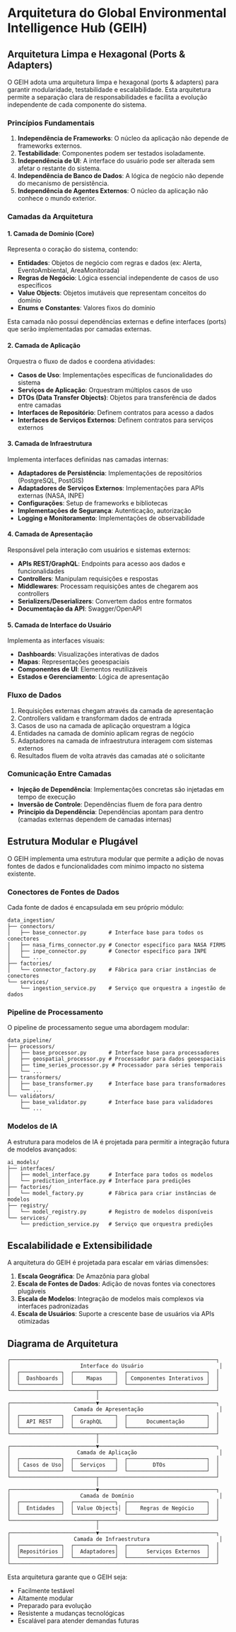 # Arquitetura do Global Environmental Intelligence Hub (GEIH)

## Arquitetura Limpa e Hexagonal (Ports & Adapters)

O GEIH adota uma arquitetura limpa e hexagonal (ports & adapters) para garantir modularidade, testabilidade e escalabilidade. Esta arquitetura permite a separação clara de responsabilidades e facilita a evolução independente de cada componente do sistema.

### Princípios Fundamentais

1. **Independência de Frameworks**: O núcleo da aplicação não depende de frameworks externos.
2. **Testabilidade**: Componentes podem ser testados isoladamente.
3. **Independência de UI**: A interface do usuário pode ser alterada sem afetar o restante do sistema.
4. **Independência de Banco de Dados**: A lógica de negócio não depende do mecanismo de persistência.
5. **Independência de Agentes Externos**: O núcleo da aplicação não conhece o mundo exterior.

### Camadas da Arquitetura

#### 1. Camada de Domínio (Core)

Representa o coração do sistema, contendo:

- **Entidades**: Objetos de negócio com regras e dados (ex: Alerta, EventoAmbiental, AreaMonitorada)
- **Regras de Negócio**: Lógica essencial independente de casos de uso específicos
- **Value Objects**: Objetos imutáveis que representam conceitos do domínio
- **Enums e Constantes**: Valores fixos do domínio

Esta camada não possui dependências externas e define interfaces (ports) que serão implementadas por camadas externas.

#### 2. Camada de Aplicação

Orquestra o fluxo de dados e coordena atividades:

- **Casos de Uso**: Implementações específicas de funcionalidades do sistema
- **Serviços de Aplicação**: Orquestram múltiplos casos de uso
- **DTOs (Data Transfer Objects)**: Objetos para transferência de dados entre camadas
- **Interfaces de Repositório**: Definem contratos para acesso a dados
- **Interfaces de Serviços Externos**: Definem contratos para serviços externos

#### 3. Camada de Infraestrutura

Implementa interfaces definidas nas camadas internas:

- **Adaptadores de Persistência**: Implementações de repositórios (PostgreSQL, PostGIS)
- **Adaptadores de Serviços Externos**: Implementações para APIs externas (NASA, INPE)
- **Configurações**: Setup de frameworks e bibliotecas
- **Implementações de Segurança**: Autenticação, autorização
- **Logging e Monitoramento**: Implementações de observabilidade

#### 4. Camada de Apresentação

Responsável pela interação com usuários e sistemas externos:

- **APIs REST/GraphQL**: Endpoints para acesso aos dados e funcionalidades
- **Controllers**: Manipulam requisições e respostas
- **Middlewares**: Processam requisições antes de chegarem aos controllers
- **Serializers/Deserializers**: Convertem dados entre formatos
- **Documentação da API**: Swagger/OpenAPI

#### 5. Camada de Interface do Usuário

Implementa as interfaces visuais:

- **Dashboards**: Visualizações interativas de dados
- **Mapas**: Representações geoespaciais
- **Componentes de UI**: Elementos reutilizáveis
- **Estados e Gerenciamento**: Lógica de apresentação

### Fluxo de Dados

1. Requisições externas chegam através da camada de apresentação
2. Controllers validam e transformam dados de entrada
3. Casos de uso na camada de aplicação orquestram a lógica
4. Entidades na camada de domínio aplicam regras de negócio
5. Adaptadores na camada de infraestrutura interagem com sistemas externos
6. Resultados fluem de volta através das camadas até o solicitante

### Comunicação Entre Camadas

- **Injeção de Dependência**: Implementações concretas são injetadas em tempo de execução
- **Inversão de Controle**: Dependências fluem de fora para dentro
- **Princípio da Dependência**: Dependências apontam para dentro (camadas externas dependem de camadas internas)

## Estrutura Modular e Plugável

O GEIH implementa uma estrutura modular que permite a adição de novas fontes de dados e funcionalidades com mínimo impacto no sistema existente.

### Conectores de Fontes de Dados

Cada fonte de dados é encapsulada em seu próprio módulo:

```
data_ingestion/
├── connectors/
│   ├── base_connector.py       # Interface base para todos os conectores
│   ├── nasa_firms_connector.py # Conector específico para NASA FIRMS
│   ├── inpe_connector.py       # Conector específico para INPE
│   └── ...
├── factories/
│   └── connector_factory.py    # Fábrica para criar instâncias de conectores
└── services/
    └── ingestion_service.py    # Serviço que orquestra a ingestão de dados
```

### Pipeline de Processamento

O pipeline de processamento segue uma abordagem modular:

```
data_pipeline/
├── processors/
│   ├── base_processor.py       # Interface base para processadores
│   ├── geospatial_processor.py # Processador para dados geoespaciais
│   ├── time_series_processor.py # Processador para séries temporais
│   └── ...
├── transformers/
│   ├── base_transformer.py     # Interface base para transformadores
│   └── ...
└── validators/
    ├── base_validator.py       # Interface base para validadores
    └── ...
```

### Modelos de IA

A estrutura para modelos de IA é projetada para permitir a integração futura de modelos avançados:

```
ai_models/
├── interfaces/
│   ├── model_interface.py      # Interface para todos os modelos
│   └── prediction_interface.py # Interface para predições
├── factories/
│   └── model_factory.py        # Fábrica para criar instâncias de modelos
├── registry/
│   └── model_registry.py       # Registro de modelos disponíveis
└── services/
    └── prediction_service.py   # Serviço que orquestra predições
```

## Escalabilidade e Extensibilidade

A arquitetura do GEIH é projetada para escalar em várias dimensões:

1. **Escala Geográfica**: De Amazônia para global
2. **Escala de Fontes de Dados**: Adição de novas fontes via conectores plugáveis
3. **Escala de Modelos**: Integração de modelos mais complexos via interfaces padronizadas
4. **Escala de Usuários**: Suporte a crescente base de usuários via APIs otimizadas

## Diagrama de Arquitetura

```
┌─────────────────────────────────────────────────────────────────┐
│                      Interface do Usuário                        │
│  ┌─────────────┐  ┌─────────────┐  ┌─────────────────────────┐  │
│  │  Dashboards │  │    Mapas    │  │ Componentes Interativos │  │
│  └─────────────┘  └─────────────┘  └─────────────────────────┘  │
└───────────────────────────┬─────────────────────────────────────┘
                            │
┌───────────────────────────▼─────────────────────────────────────┐
│                    Camada de Apresentação                        │
│  ┌─────────────┐  ┌─────────────┐  ┌─────────────────────────┐  │
│  │  API REST   │  │  GraphQL    │  │      Documentação       │  │
│  └─────────────┘  └─────────────┘  └─────────────────────────┘  │
└───────────────────────────┬─────────────────────────────────────┘
                            │
┌───────────────────────────▼─────────────────────────────────────┐
│                     Camada de Aplicação                          │
│  ┌─────────────┐  ┌─────────────┐  ┌─────────────────────────┐  │
│  │ Casos de Uso│  │  Serviços   │  │        DTOs             │  │
│  └─────────────┘  └─────────────┘  └─────────────────────────┘  │
└───────────────────────────┬─────────────────────────────────────┘
                            │
┌───────────────────────────▼─────────────────────────────────────┐
│                      Camada de Domínio                           │
│  ┌─────────────┐  ┌─────────────┐  ┌─────────────────────────┐  │
│  │  Entidades  │  │ Value Objects│ │    Regras de Negócio    │  │
│  └─────────────┘  └─────────────┘  └─────────────────────────┘  │
└───────────────────────────┬─────────────────────────────────────┘
                            │
┌───────────────────────────▼─────────────────────────────────────┐
│                    Camada de Infraestrutura                      │
│  ┌─────────────┐  ┌─────────────┐  ┌─────────────────────────┐  │
│  │Repositórios │  │  Adaptadores│  │      Serviços Externos  │  │
│  └─────────────┘  └─────────────┘  └─────────────────────────┘  │
└─────────────────────────────────────────────────────────────────┘
```

Esta arquitetura garante que o GEIH seja:
- Facilmente testável
- Altamente modular
- Preparado para evolução
- Resistente a mudanças tecnológicas
- Escalável para atender demandas futuras
